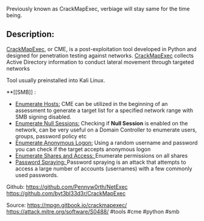 Previously known as CrackMapExec, verbiage will stay same for the time being.
## **Description:**
[CrackMapExec](https://attack.mitre.org/software/S0488), or CME, is a post-exploitation tool developed in Python and designed for penetration testing against networks. [CrackMapExec](https://attack.mitre.org/software/S0488) collects Active Directory information to conduct lateral movement through targeted networks

Tool usually preinstalled into Kali Linux.

**[[SMB]] :
- [Enumerate Hosts:](https://mpgn.gitbook.io/crackmapexec/smb-protocol/enumeration/untitled) CME can be utilized in the beginning of an assessment to generate a target list for a specified network range with SMB signing disabled. 
- [Enumerate Null Sessions:](https://mpgn.gitbook.io/crackmapexec/smb-protocol/enumeration/enumerate-null-sessions) Checking if **Null Session** is enabled on the network, can be very useful on a Domain Controller to enumerate users, groups, password policy etc
- [Enumerate Anonymous Logon:](https://mpgn.gitbook.io/crackmapexec/smb-protocol/enumeration/enumerate-anonymous-logon) Using a random username and password you can check if the target accepts anonymous logon
- [Enumerate Shares and Access: ](https://mpgn.gitbook.io/crackmapexec/smb-protocol/enumeration/enumerate-shares-and-access) Enumerate permissions on all shares
- [Password Spraying: ](https://mpgn.gitbook.io/crackmapexec/smb-protocol/password-spraying) Password spraying is an attack that attempts to access a large number of accounts (usernames) with a few commonly used passwords.


Github: 
https://github.com/Pennyw0rth/NetExec
https://github.com/byt3bl33d3r/CrackMapExec

Source:
https://mpgn.gitbook.io/crackmapexec/
https://attack.mitre.org/software/S0488/
#tools #cme #python #smb
